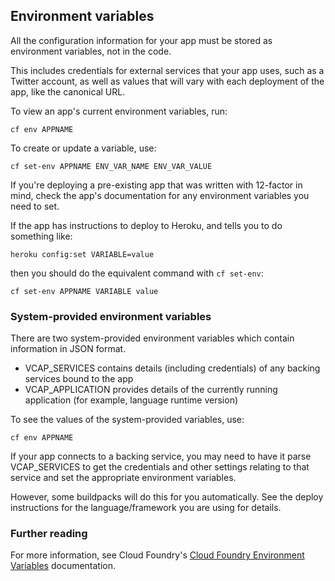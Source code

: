 ## Environment variables

All the configuration information for your app must be stored as environment variables, not in the code. 

This includes credentials for external services that your app uses, such as a Twitter account, as well as values that will vary with each deployment of the app, like the canonical URL.

To view an app's current environment variables, run:

``cf env APPNAME``

To create or update a variable, use:

``cf set-env APPNAME ENV_VAR_NAME ENV_VAR_VALUE``

If you're deploying a pre-existing app that was written with 12-factor in mind, check the app's documentation for any environment variables you need to set.

If the app has instructions to deploy to Heroku, and tells you to do something like:

``heroku config:set VARIABLE=value``

then you should do the equivalent command with ``cf set-env``:

``cf set-env APPNAME VARIABLE value``

### System-provided environment variables

There are two system-provided environment variables which contain information in JSON format.

* VCAP_SERVICES contains details (including credentials) of any backing services bound to the app
* VCAP_APPLICATION provides details of the currently running application (for example, language runtime version)

To see the values of the system-provided variables, use:

``cf env APPNAME``

If your app connects to a backing service, you may need to have it parse VCAP_SERVICES to get the credentials and other settings relating to that service and set the appropriate environment variables.

However, some buildpacks will do this for you automatically. See the deploy instructions for the language/framework you are using for details.


### Further reading

For more information, see Cloud Foundry's [Cloud Foundry Environment Variables](https://docs.cloudfoundry.org/devguide/deploy-apps/environment-variable.html) documentation.